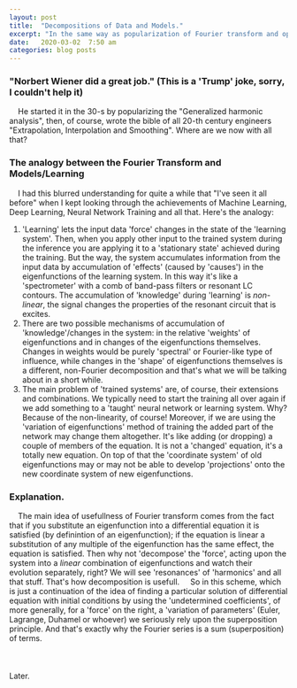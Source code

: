 ```yaml
---
layout: post
title:  "Decompositions of Data and Models."
excerpt: "In the same way as popularization of Fourier transform and operational calculus by Weiner changed the technology of the 20-th century the 21-st century is calling for another type of decomposition techniques that will help solve many similar problems."
date:   2020-03-02  7:50 am
categories: blog posts
---
```

### "Norbert Wiener did a great job." (This is a 'Trump' joke, sorry, I couldn't help it)
&nbsp;&nbsp;&nbsp;&nbsp;He started it in the 30-s by popularizing the "Generalized
 harmonic analysis", then, of course, wrote the bible of all 20-th century engineers
 "Extrapolation, Interpolation and Smoothing". Where are we now with all that?
### The analogy between the Fourier Transform and Models/Learning
&nbsp;&nbsp;&nbsp;&nbsp;I had this blurred understanding for quite a while that
"I've seen it all before" when I kept looking through the achievements of Machine
Learning, Deep Learning, Neural Network Training and all that. 
Here's the analogy:
1. 'Learning' lets the input data 'force' changes in the state of the 'learning system'. 
Then, when you apply other input to the trained system during the inference you are applying it
to a 'stationary state' achieved during the training. But the way, the system accumulates
information from the input data by accumulation of 'effects' (caused by 'causes') in the
eigenfunctions of the learning system. In this way it's like a 'spectrometer' with a comb of
band-pass filters or resonant LC contours. The accumulation of 'knowledge' during 'learning'
is _non-linear_, the signal changes the properties of the resonant circuit that is excites.
2. There are two possible mechanisms of accumulation of 'knowledge'/changes in the system: in the 
relative 'weights' of eigenfunctions and in changes of the eigenfunctions themselves. Changes in
weights would be purely 'spectral' or Fourier-like type of influence, while changes in the 'shape' of eigenfunctions
themselves is a different, non-Fourier decomposition and that's what we will be talking about
in a short while.
3. The main problem of 'trained systems' are, of course, their extensions and combinations. 
We typically need to start the training all over again if we add something to a 'taught' 
neural network or learning system. Why? Because of the non-linearity, of course! Moreover,
if we are using the 'variation of eigenfunctions' method of training the added part of the
network may change them altogether. It's like adding (or dropping) a couple of members of the
equation. It is not a 'changed' equation, it's a totally new equation. On top of that the
'coordinate system' of old eigenfunctions may or may not be able to develop 'projections' 
onto the new coordinate system of new eigenfunctions.
### Explanation.
&nbsp;&nbsp;&nbsp;&nbsp;The main idea of usefullness of Fourier transform comes from the fact that if 
you substitute an eigenfunction into a differential equation it is satisfied (by
definintion of an eigenfunction); if the equation is linear a substitution of any 
multiple of the eigenfunction has the same effect, the equation is satisfied. Then
why not 'decompose' the 'force', acting upon the system into a _linear_ combination
of eigenfunctions and watch their evolution separately, right? We will see 'resonances'
of 'harmonics' and all that stuff. That's how decomposition is usefull.
&nbsp;&nbsp;&nbsp;&nbsp;So in this scheme, which is just a continuation of the idea of finding a particular 
solution of differential equation with initial conditions by using the 'undetermined 
coefficients', of more generally, for a 'force' on the right, a 'variation of 
parameters' (Euler, Lagrange, Duhamel or whoever) we seriously rely upon the 
superposition principle. And that's exactly why the Fourier series is a sum 
(superposition) of terms.<br><br>
<br><br>Later.
